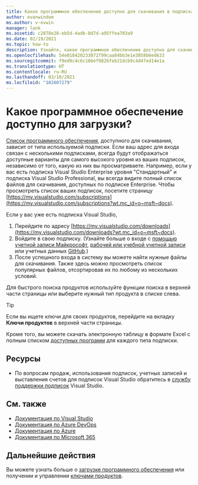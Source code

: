 ```yaml
---
title: Какое программное обеспечение доступно для скачивания в подписках Visual Studio? | Документы Майкрософт
author: evanwindom
ms.author: v-evwin
manager: lank
ms.assetid: c2878e28-eb5d-4adb-8d7d-a95ffea703a9
ms.date: 02/19/2021
ms.topic: how-to
description: Узнайте, какое программное обеспечение доступно для скачивания в вашей подписке Visual Studio.
ms.openlocfilehash: 54e018420233072f99caa84bb3e1e3858b6ed633
ms.sourcegitcommit: f9ed9c4c6c166ef9826feb21dcb9c4d47ed14e1a
ms.translationtype: HT
ms.contentlocale: ru-RU
ms.lasthandoff: 03/10/2021
ms.locfileid: "102607279"
---
```

# <a name="what-software-is-available-for-download"></a>Какое программное обеспечение доступно для загрузки?

[Список программного обеспечения](https://download.microsoft.com/download/1/5/4/15454442-CF17-47B9-A65D-DF84EF88511B/Visual_Studio_by_Subscription_Level.xlsx), доступного для скачивания, зависит от типа используемой подписки.  Если ваш адрес для входа связан с несколькими подписками, всегда будут отображаться доступные варианты для самого высокого уровня из ваших подписок, независимо от того, какую из них вы просматриваете.  Например, если у вас есть подписка Visual Studio Enterprise уровня "Стандартный" и подписка Visual Studio Professional, вы всегда видите полный список файлов для скачивания, доступных по подписке Enterprise.  Чтобы просмотреть список ваших подписок, посетите страницу [https://my.visualstudio.com/subscriptions](https://my.visualstudio.com/subscriptions?wt.mc_id=o~msft~docs).

Если у вас уже есть подписка Visual Studio,
1. Перейдите по адресу [https://my.visualstudio.com/downloads](https://my.visualstudio.com/downloads?wt.mc_id=o~msft~docs).
2. Войдите в свою подписку. (Узнайте больше о входе с [помощью учетной записи Майкрософт](sign-in-msa.md), [рабочей или учебной учетной записи](sign-in-work.md) или учетных данных [GitHub](sign-in-github.md).)
3. После успешного входа в систему вы можете найти нужные файлы для скачивания.  Также здесь можно просмотреть список популярных файлов, отсортировав их по любому из нескольких условий.

Для быстрого поиска продуктов используйте функции поиска в верхней части страницы или выберите нужный тип продукта в списке слева.

> [!TIP]
> Если вы ищете ключи для своих продуктов, перейдите на вкладку **Ключи продуктов** в верхней части страницы.

Кроме того, вы можете скачать электронную таблицу в формате Excel с полным списком [доступных программ](https://download.microsoft.com/download/1/5/4/15454442-CF17-47B9-A65D-DF84EF88511B/Visual_Studio_by_Subscription_Level.xlsx) для каждого типа подписки.

## <a name="resources"></a>Ресурсы 
- По вопросам продаж, использования подписок, учетных записей и выставления счетов для подписок Visual Studio обратитесь в [службу поддержки подписок](https://aka.ms/vssubscriberhelp) Visual Studio. 

## <a name="see-also"></a>См. также
- [Документация по Visual Studio](/visualstudio/)
- [Документация по Azure DevOps](/azure/devops/)
- [Документация по Azure](/azure/)
- [Документация по Microsoft 365](/microsoft-365/)

## <a name="next-steps"></a>Дальнейшие действия
Вы можете узнать больше о [загрузке программного обеспечения](download-software.md) или получении и управлении [ключами продуктов](product-keys.md).